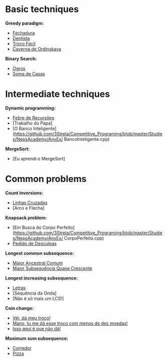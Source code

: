 # Basic techniques
**Greedy paradigm:**
- [Fechadura](https://github.com/3Strela/Competitive_Programing/blob/master/Studies/NepsAcademy/AnyEx/Fechadura.cpp)
- [Dentista](https://github.com/3Strela/Competitive_Programing/blob/master/Studies/NepsAcademy/AnyEx/Dentista.cpp)
- [Troco Fácil](https://github.com/3Strela/Competitive_Programing/blob/master/Studies/NepsAcademy/AnyEx/TrocoFacil.cpp)
- [Caverna de Ordinskaya](https://github.com/3Strela/Competitive_Programing/blob/master/Studies/NepsAcademy/AnyEx/CavernaOrdinskaya.cpp)

**Binary Search:**
- [Ogros](https://github.com/3Strela/Competitive_Programing/blob/master/Studies/NepsAcademy/AnyEx/Ogros.cpp)
- [Soma de Casas](https://github.com/3Strela/Competitive_Programing/blob/master/Studies/NepsAcademy/AnyEx/SomaCasas.cpp)

# Intermediate techniques
**Dynamic programming:**
- [Febre de Recursões](https://github.com/3Strela/Competitive_Programing/blob/master/Studies/NepsAcademy/AnyEx/FebreRecursoes.cpp)
- [Trabalho do Papa]
- [O Banco Inteligente](https://github.com/3Strela/Competitive_Programing/blob/master/Studies/NepsAcademy/AnyEx/
BancoInteligente.cpp)

**MergeSort:**
- [Eu aprendi o MergeSort]

# Common problems
**Count inversions:**
- [Linhas Cruzadas](https://github.com/3Strela/Competitive_Programing/blob/master/Studies/NepsAcademy/AnyEx/LinhasCruzadas.cpp)
- [Arco e Flecha]

**Knapsack problem:**
- [Em Busca do Corpo Perfeito](https://github.com/3Strela/Competitive_Programing/blob/master/Studies/NepsAcademy/AnyEx/
CorpoPerfeito.cpp)
- [Pedido de Desculpas](https://github.com/3Strela/Competitive_Programing/blob/master/Studies/NepsAcademy/AnyEx/PedidoDesculpas.cpp)

**Longest common subsequence:**
- [Maior Ancestral Comum](https://github.com/3Strela/Competitive_Programing/blob/master/Studies/NepsAcademy/AnyEx/AncestralComum.cpp)
- [Maior Subsequência Quase Crescente](https://github.com/3Strela/Competitive_Programing/blob/master/Studies/NepsAcademy/AnyEx/QuaseCrescente.cpp)

**Longest increasing subsequence:**
- [Letras](https://github.com/3Strela/Competitive_Programing/blob/master/Studies/NepsAcademy/AnyEx/Letras.cpp)
- [Sequência da Onda]
- [Não é só mais um LCS!]

**Coin change:**
- [Véi, dá meu troco!](https://github.com/3Strela/Competitive_Programing/blob/master/Studies/NepsAcademy/AnyEx/MeuTroco.cpp)
- [Mano, tu me dá esse troco com menos de dez moedas!](https://github.com/3Strela/Competitive_Programing/blob/master/Studies/NepsAcademy/AnyEx/10moedas.cpp)
- [Isso aqui é que não dá!](https://github.com/3Strela/Competitive_Programing/blob/master/Studies/NepsAcademy/AnyEx/IssoNaoDa.cpp)

**Maximum sum subsequence:**
- [Corredor](https://github.com/3Strela/Competitive_Programing/blob/master/Studies/NepsAcademy/AnyEx/Corredor.cpp)
- [Pizza](https://github.com/3Strela/Competitive_Programing/blob/master/Studies/NepsAcademy/AnyEx/Pizza.cpp)